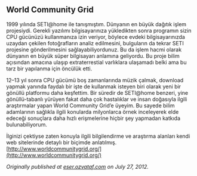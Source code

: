## World Community Grid

1999 yılında SETI@home ile tanışmıştım. Dünyanın en büyük dağıtık işlem projesiydi. Gerekli yazılımı bilgisayarınıza yükledikten sonra programın sizin CPU gücünüzü kullanmanıza izin veriyor, böylece evdeki bilgisayarınızda uzaydan çekilen fotoğrafların analiz edilmesini, bulguların da tekrar SETI projesine gönderilmesini sağlayabiliyordunuz. Bu da işlem hacmi olarak dünyanın en büyük süper bilgisayarı anlamına geliyordu. Bu proje bilim açısından amacına ulaşıp extraterrestial varlıklara ulaşamadı belki ama bu tarz bir yapılanma için öncülük etti.

12–13 yıl sonra CPU gücümü boş zamanlarında müzik çalmak, download yapmak yanında faydalı bir işte de kullanmak isteyen biri olarak yeni bir gönüllü platformu daha keşfettim. Bir süredir de SETI@home benzeri, yine gönüllü-tabanlı yürüyen fakat daha çok hastalıklar ve insan doğasıyla ilgili araştırmalar yapan World Community Grid’e üyeyim. Bu sayede bilim adamlarının sağlıkla ilgili konularda milyonlarca örnek inceleyerek elde edeceği sonuçlara daha hızlı erişmelerine hiçbir şey yapmadan katkıda bulunabiliyorum.

İlginizi çektiyse zaten konuyla ilgili bilgilendirme ve araştırma alanları kendi web sitelerinde detaylı bir biçimde anlatılmış. [http://www.worldcommunitygrid.org/](http://www.worldcommunitygrid.org/)

*Originally published at* [*eser.ozvataf.com*](http://eser.ozvataf.com/world-community-grid/) *on July 27, 2012.*
